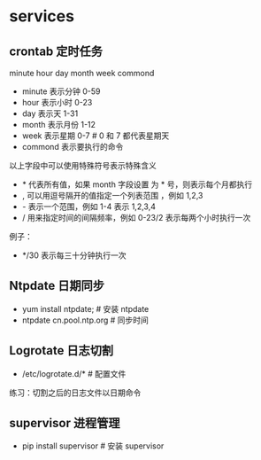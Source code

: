 # services

## crontab 定时任务

minute hour day month week commond

* minute 表示分钟 0-59
* hour 表示小时 0-23
* day 表示天 1-31
* month 表示月份 1-12
* week 表示星期 0-7 # 0 和 7 都代表星期天
* commond 表示要执行的命令

以上字段中可以使用特殊符号表示特殊含义

* \* 代表所有值，如果 month 字段设置 为 \* 号，则表示每个月都执行
* , 可以用逗号隔开的值指定一个列表范围 ，例如 1,2,3
* \- 表示一个范围，例如 1-4 表示 1,2,3,4
* / 用来指定时间的间隔频率，例如 0-23/2 表示每两个小时执行一次

例子：

* \*/30 表示每三十分钟执行一次

## Ntpdate 日期同步

* yum install ntpdate; # 安装 ntpdate
* ntpdate cn.pool.ntp.org # 同步时间

## Logrotate 日志切割

* /etc/logrotate.d/* # 配置文件

练习：切割之后的日志文件以日期命令

## supervisor 进程管理

* pip install supervisor # 安装 supervisor